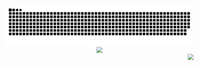 <picture>
  <source media="(prefers-color-scheme: dark)" srcset="https://raw.githubusercontent.com/yyy-router/yyy-router/output/github-contribution-grid-snake-dark.svg">
  <source media="(prefers-color-scheme: light)" srcset="https://raw.githubusercontent.com/yyy-router/yyy-router/output/github-contribution-grid-snake.svg">
  <img alt="github contribution grid snake animation" src="https://raw.githubusercontent.com/yyy-router/yyy-router/output/github-contribution-grid-snake.svg">
</picture>
<div align="center"> <img src="https://github-readme-streak-stats.herokuapp.com/?user=yyy-router" /> </div>
<div align="right"> <img src="https://github-readme-stats.vercel.app/api/top-langs/?username=yyy-router" /> </div>
